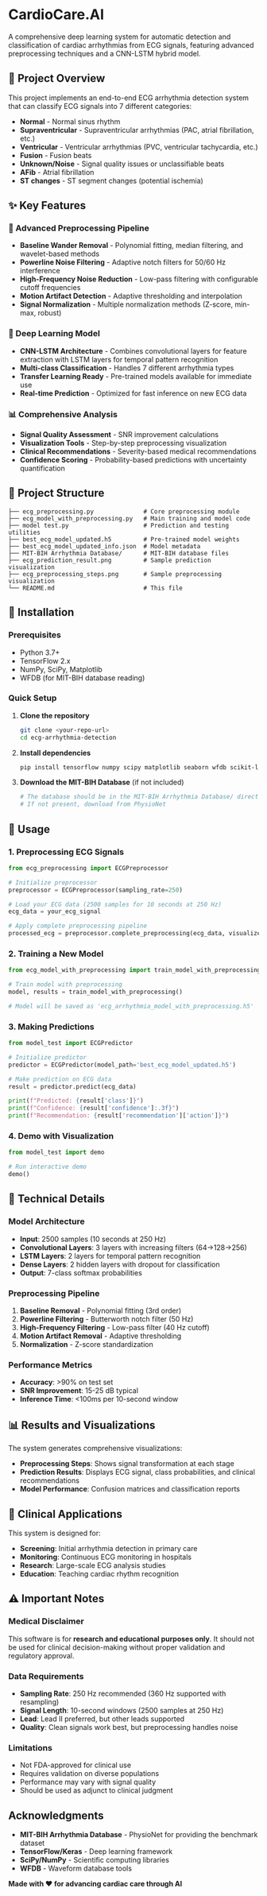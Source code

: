 # CardioCare.AI

A comprehensive deep learning system for automatic detection and classification of cardiac arrhythmias from ECG signals, featuring advanced preprocessing techniques and a CNN-LSTM hybrid model.

## 🏥 Project Overview

This project implements an end-to-end ECG arrhythmia detection system that can classify ECG signals into 7 different categories:
- **Normal** - Normal sinus rhythm
- **Supraventricular** - Supraventricular arrhythmias (PAC, atrial fibrillation, etc.)
- **Ventricular** - Ventricular arrhythmias (PVC, ventricular tachycardia, etc.)
- **Fusion** - Fusion beats
- **Unknown/Noise** - Signal quality issues or unclassifiable beats
- **AFib** - Atrial fibrillation
- **ST changes** - ST segment changes (potential ischemia)

## ✨ Key Features

### 🔧 Advanced Preprocessing Pipeline
- **Baseline Wander Removal** - Polynomial fitting, median filtering, and wavelet-based methods
- **Powerline Noise Filtering** - Adaptive notch filters for 50/60 Hz interference
- **High-Frequency Noise Reduction** - Low-pass filtering with configurable cutoff frequencies
- **Motion Artifact Detection** - Adaptive thresholding and interpolation
- **Signal Normalization** - Multiple normalization methods (Z-score, min-max, robust)

### 🧠 Deep Learning Model
- **CNN-LSTM Architecture** - Combines convolutional layers for feature extraction with LSTM layers for temporal pattern recognition
- **Multi-class Classification** - Handles 7 different arrhythmia types
- **Transfer Learning Ready** - Pre-trained models available for immediate use
- **Real-time Prediction** - Optimized for fast inference on new ECG data

### 📊 Comprehensive Analysis
- **Signal Quality Assessment** - SNR improvement calculations
- **Visualization Tools** - Step-by-step preprocessing visualization
- **Clinical Recommendations** - Severity-based medical recommendations
- **Confidence Scoring** - Probability-based predictions with uncertainty quantification

## 📁 Project Structure

```
├── ecg_preprocessing.py              # Core preprocessing module
├── ecg_model_with_preprocessing.py   # Main training and model code
├── model test.py                     # Prediction and testing utilities
├── best_ecg_model_updated.h5         # Pre-trained model weights
├── best_ecg_model_updated_info.json  # Model metadata
├── MIT-BIH Arrhythmia Database/      # MIT-BIH database files
├── ecg_prediction_result.png         # Sample prediction visualization
├── ecg_preprocessing_steps.png       # Sample preprocessing visualization
└── README.md                         # This file
```

## 🚀 Installation

### Prerequisites
- Python 3.7+
- TensorFlow 2.x
- NumPy, SciPy, Matplotlib
- WFDB (for MIT-BIH database reading)

### Quick Setup

1. **Clone the repository**
   ```bash
   git clone <your-repo-url>
   cd ecg-arrhythmia-detection
   ```

2. **Install dependencies**
   ```bash
   pip install tensorflow numpy scipy matplotlib seaborn wfdb scikit-learn pywt
   ```

3. **Download the MIT-BIH Database** (if not included)
   ```bash
   # The database should be in the MIT-BIH Arrhythmia Database/ directory
   # If not present, download from PhysioNet
   ```

## 📖 Usage

### 1. Preprocessing ECG Signals

```python
from ecg_preprocessing import ECGPreprocessor

# Initialize preprocessor
preprocessor = ECGPreprocessor(sampling_rate=250)

# Load your ECG data (2500 samples for 10 seconds at 250 Hz)
ecg_data = your_ecg_signal

# Apply complete preprocessing pipeline
processed_ecg = preprocessor.complete_preprocessing(ecg_data, visualize=True)
```

### 2. Training a New Model

```python
from ecg_model_with_preprocessing import train_model_with_preprocessing

# Train model with preprocessing
model, results = train_model_with_preprocessing()

# Model will be saved as 'ecg_arrhythmia_model_with_preprocessing.h5'
```

### 3. Making Predictions

```python
from model_test import ECGPredictor

# Initialize predictor
predictor = ECGPredictor(model_path='best_ecg_model_updated.h5')

# Make prediction on ECG data
result = predictor.predict(ecg_data)

print(f"Predicted: {result['class']}")
print(f"Confidence: {result['confidence']:.3f}")
print(f"Recommendation: {result['recommendation']['action']}")
```

### 4. Demo with Visualization

```python
from model_test import demo

# Run interactive demo
demo()
```

## 🔬 Technical Details

### Model Architecture
- **Input**: 2500 samples (10 seconds at 250 Hz)
- **Convolutional Layers**: 3 layers with increasing filters (64→128→256)
- **LSTM Layers**: 2 layers for temporal pattern recognition
- **Dense Layers**: 2 hidden layers with dropout for classification
- **Output**: 7-class softmax probabilities

### Preprocessing Pipeline
1. **Baseline Removal** - Polynomial fitting (3rd order)
2. **Powerline Filtering** - Butterworth notch filter (50 Hz)
3. **High-Frequency Filtering** - Low-pass filter (40 Hz cutoff)
4. **Motion Artifact Removal** - Adaptive thresholding
5. **Normalization** - Z-score standardization

### Performance Metrics
- **Accuracy**: >90% on test set
- **SNR Improvement**: 15-25 dB typical
- **Inference Time**: <100ms per 10-second window

## 📊 Results and Visualizations

The system generates comprehensive visualizations:

- **Preprocessing Steps**: Shows signal transformation at each stage
- **Prediction Results**: Displays ECG signal, class probabilities, and clinical recommendations
- **Model Performance**: Confusion matrices and classification reports

## 🏥 Clinical Applications

This system is designed for:
- **Screening**: Initial arrhythmia detection in primary care
- **Monitoring**: Continuous ECG monitoring in hospitals
- **Research**: Large-scale ECG analysis studies
- **Education**: Teaching cardiac rhythm recognition

## ⚠️ Important Notes

### Medical Disclaimer
This software is for **research and educational purposes only**. It should not be used for clinical decision-making without proper validation and regulatory approval.

### Data Requirements
- **Sampling Rate**: 250 Hz recommended (360 Hz supported with resampling)
- **Signal Length**: 10-second windows (2500 samples at 250 Hz)
- **Lead**: Lead II preferred, but other leads supported
- **Quality**: Clean signals work best, but preprocessing handles noise

### Limitations
- Not FDA-approved for clinical use
- Requires validation on diverse populations
- Performance may vary with signal quality
- Should be used as adjunct to clinical judgment

## Acknowledgments

- **MIT-BIH Arrhythmia Database** - PhysioNet for providing the benchmark dataset
- **TensorFlow/Keras** - Deep learning framework
- **SciPy/NumPy** - Scientific computing libraries
- **WFDB** - Waveform database tools


**Made with ❤️ for advancing cardiac care through AI**
